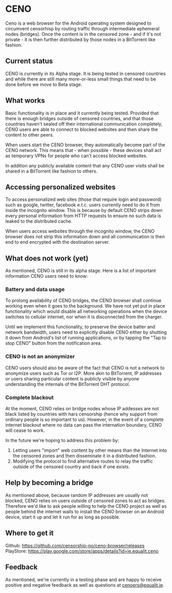 # CENO

Ceno is a web browser for the Android operating system designed to circumvent
censorhisp by routing traffic through intermediate ephemeral nodes (bridges).
Once the content is in the censored zone - and if it's not private - it is
then further distributed by those nodes in a BitTorrent like fashion.

## Current status

CENO is currently in its Alpha stage. It is being tested in censored countries
and while there are still many more-or-less small things that need to be done
before we move to Beta stage.

## What works

Basic functionality is in place and it currently being tested. Provided that
there is enough bridges outside of censored countries, and that those countries
haven't sealed off their international communication completely, CENO users are
able to connect to blocked websites and then share the content to other peers.

When users start the CENO browser, they automatically become part of the CENO
network. This means that - when possible - these devices shall act as temporary
VPNs for people who can't access blocked websites.

In addition any publicly available content that any CENO user visits shall be
shared in a BitTorrent like fashion to others.

## Accessing personalized websites

To access personalized web sites (those that require login and password) such
as google, twitter, facebook e.t.c. users currently need to do it from inside
the incognito window. This is because by default CENO strips down every
personal information from HTTP requests to ensure no such data is leaked to the
distributed cache.

When users access websites through the incognito window, the CENO browser
does not strip this information down and all communication is then end to
end encrypted with the destination server.

## What does not work (yet)

As mentioned, CENO is still in its alpha stage. Here is a list of important
information CENO users need to know:

### Battery and data usage

To prolong availability of CENO bridges, the CENO browser shall continue
working even when it goes to the background. We have not yet put in place
functionality which would disable all networking operations when the device
switches to cellular internet, nor when it is disconnected from the charger.

Until we implement this functionality, to preserve the device batter and
network bandwidth, users need to explicitly disable CENO either by shutting it
down from Android's list of running applications, or by tapping the "Tap to
stop CENO" button from the notification area.

### CENO is not an anonymizer

CENO users should also be aware of the fact that CENO is not a network to
anonymize users such as Tor or I2P. More akin to BitTorrent, IP addresses or
users sharing particular content is publicly visible by anyone understanding
the internals of the BitTorrent DHT protocol.

### Complete blackout

At the moment, CENO relies on bridge nodes whose IP addesses are not black
listed by countries with hars censorship (hence why support from ordinary
people is so important to us). However, in the event of a complete internet
blackout where no data can pass the internation boundary, CENO will cease to
work.

In the future we're hoping to address this problem by:

1. Letting users "import" web content by other means than the Internet into the
   censored zones and then disseminate it in a distributed fashion.
2. Modifying the protocol to find alternative routes to relay the traffic
   outside of the censored country and back if one exists. 

## Help by becoming a bridge

As mentioned above, because random IP addresses are usually not blocked, CENO
relies on users outside of censored zones to act as bridges. Therefore we'd
like to ask people willing to help the CENO project as well as people behind the
internet walls to install the CENO browser on an Android device, start it up
and let it run for as long as possible.

## Where to get it

Github:    https://github.com/censorship-no/ceno-browser/releases
PlayStore: https://play.google.com/store/apps/details?id=ie.equalit.ceno

## Feedback

As mentioned, we're currently in a testing phase and are happy to receive
positive and negative feedback as well as questions at cenoers@equalit.ie.
